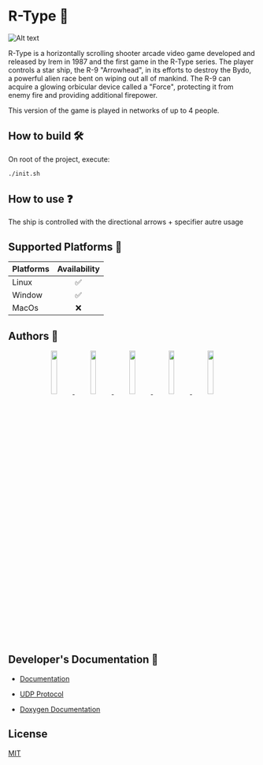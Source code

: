 
# R-Type 🚀

![Alt text](https://m.media-amazon.com/images/I/911DV9FiRTL.png)

R-Type is a horizontally scrolling shooter arcade video game developed and released by Irem in 1987 and the first game in the R-Type series. The player controls a star ship, the R-9 "Arrowhead", in its efforts to destroy the Bydo, a powerful alien race bent on wiping out all of mankind. The R-9 can acquire a glowing orbicular device called a "Force", protecting it from enemy fire and providing additional firepower.

This version of the game is played in networks of up to 4 people.

## How to build 🛠️
On root of the project, execute:
```bash
./init.sh
```
## How to use ❓
The ship is controlled with the directional arrows + specifier autre usage
## Supported Platforms 🤝

| Platforms | Availability |
| :---    |  :---:  |
| Linux   | ✅ |
| Window  | ✅ |
| MacOs   | ❌ |

## Authors 🐐

<p align="center" width="100%">
  <a href="https://github.com/AlexGuillard">
    <img width="15%" src="https://avatars.githubusercontent.com/u/91674655?v=4">
  </a>
  <a href="https://github.com/Pablodeibar">
    <img width="15%" src="https://avatars.githubusercontent.com/u/91668926?v=4">
  </a>
  <a href="https://github.com/Benjicatch">
    <img width="15%" src="https://avatars.githubusercontent.com/u/91670393?v=4">
  </a>
  <a href="https://github.com/Kiya971">
    <img width="15%" src="https://avatars.githubusercontent.com/u/91669051?v=4">
  </a>
  <a href="https://github.com/azeuio">
    <img width="15%" src="https://avatars.githubusercontent.com/u/91672539?v=4">
  </a>
</p>

## Developer's Documentation 👷

- [Documentation](https://github.com/AlexGuillard/R-Type/wiki/Developer's-Documentation)

- [UDP Protocol](https://github.com/AlexGuillard/R-Type/wiki/Developer's-Documentation)

- [Doxygen Documentation](https://alexguillard.github.io/R-Type/)

## License

[MIT](https://choosealicense.com/licenses/mit/)

